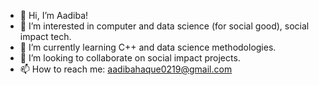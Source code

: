 - 👋 Hi, I’m Aadiba!
- 👀 I’m interested in computer and data science (for social good), social impact tech.
- 🌱 I’m currently learning C++ and data science methodologies.
- 💞️ I’m looking to collaborate on social impact projects.
- 📫 How to reach me: aadibahaque0219@gmail.com

<!---
adibsxion19/adibsxion19 is a ✨ special ✨ repository because its `README.md` (this file) appears on your GitHub profile.
You can click the Preview link to take a look at your changes.
--->
